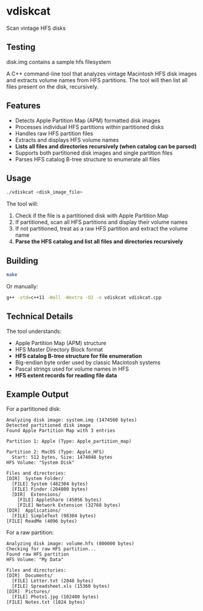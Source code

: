 # vdiskcat
Scan vintage HFS disks

## Testing

disk.img contains a sample hfs filesystem

A C++ command-line tool that analyzes vintage Macintosh HFS disk images and extracts volume names from HFS partitions. The tool will then list all files present on the disk, recursively.

## Features

- Detects Apple Partition Map (APM) formatted disk images
- Processes individual HFS partitions within partitioned disks
- Handles raw HFS partition files
- Extracts and displays HFS volume names
- **Lists all files and directories recursively (when catalog can be parsed)**
- Supports both partitioned disk images and single partition files
- Parses HFS catalog B-tree structure to enumerate all files

## Usage

```bash
./vdiskcat <disk_image_file>
```

The tool will:
1. Check if the file is a partitioned disk with Apple Partition Map
2. If partitioned, scan all HFS partitions and display their volume names
3. If not partitioned, treat as a raw HFS partition and extract the volume name
4. **Parse the HFS catalog and list all files and directories recursively**

## Building

```bash
make
```

Or manually:
```bash
g++ -std=c++11 -Wall -Wextra -O2 -o vdiskcat vdiskcat.cpp
```

## Technical Details

The tool understands:
- Apple Partition Map (APM) structure
- HFS Master Directory Block format
- **HFS catalog B-tree structure for file enumeration**
- Big-endian byte order used by classic Macintosh systems
- Pascal strings used for volume names in HFS
- **HFS extent records for reading file data**

## Example Output

For a partitioned disk:
```
Analyzing disk image: system.img (1474560 bytes)
Detected partitioned disk image
Found Apple Partition Map with 3 entries

Partition 1: Apple (Type: Apple_partition_map)

Partition 2: MacOS (Type: Apple_HFS)
  Start: 512 bytes, Size: 1474048 bytes
HFS Volume: "System Disk"

Files and directories:
[DIR]  System Folder/
  [FILE] System (482304 bytes)
  [FILE] Finder (204800 bytes)
  [DIR]  Extensions/
    [FILE] AppleShare (45056 bytes)
    [FILE] Network Extension (32768 bytes)
[DIR]  Applications/
  [FILE] SimpleText (98304 bytes)
[FILE] ReadMe (4096 bytes)
```

For a raw partition:
```
Analyzing disk image: volume.hfs (800000 bytes)
Checking for raw HFS partition...
Found raw HFS partition
HFS Volume: "My Data"

Files and directories:
[DIR]  Documents/
  [FILE] Letter.txt (2048 bytes)
  [FILE] Spreadsheet.xls (15360 bytes)
[DIR]  Pictures/
  [FILE] Photo1.jpg (102400 bytes)
[FILE] Notes.txt (1024 bytes)
```
